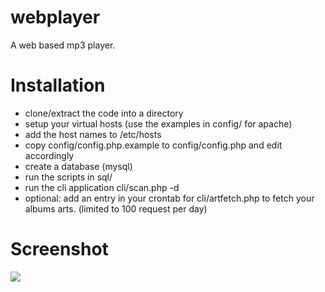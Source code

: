 webplayer
=========
A web based mp3 player.

Installation
============

- clone/extract the code into a directory
- setup your virtual hosts (use the examples in config/ for apache)
- add the host names to /etc/hosts
- copy config/config.php.example to config/config.php and edit accordingly
- create a database (mysql)
- run the scripts in sql/
- run the cli application cli/scan.php -d <directory to your music files>
- optional: add an entry in your crontab for cli/artfetch.php to fetch your albums arts. (limited to 100 request per day)

Screenshot
==========
<a href="http://static.dendiz.com/webplayer-ss.png">
<img src="http://static.dendiz.com/webplayer-thumb.png">
</a>
